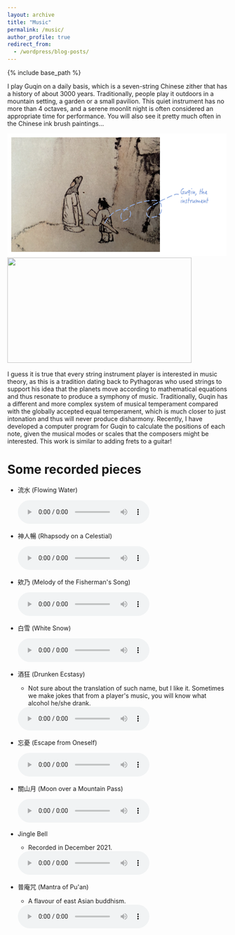 ```yaml
---
layout: archive
title: "Music"
permalink: /music/
author_profile: true
redirect_from:
  - /wordpress/blog-posts/
---
```


{% include base_path %}

I play Guqin on a daily basis, which is a seven-string Chinese zither that has a history of about 3000 years. Traditionally, people play it outdoors in a mountain setting, a garden or a small pavilion. This quiet instrument has no more than 4 octaves, and a serene moonlit night is often considered an appropriate time for performance. You will also see it pretty much often in the Chinese ink brush paintings...

<img src="https://github.com/yanxu-chen/yanxu-chen.github.io/raw/master/images/Guqin2.png" width="500" height="280"><img src="https://github.com/yanxu-chen/yanxu-chen.github.io/raw/master/images/Guqin.png" width="420" height="240">

I guess it is true that every string instrument player is interested in music theory, as this is a tradition dating back to Pythagoras who used strings to support his idea that the planets move according to mathematical equations and thus resonate to produce a symphony of music. Traditionally, Guqin has a different and more complex system of musical temperament compared with the globally accepted equal temperament, which is much closer to just intonation and thus will never produce disharmony. Recently, I have developed a computer program for Guqin to calculate the positions of each note, given the musical modes or scales that the composers might be interested. This work is similar to adding frets to a guitar! 

Some recorded pieces
======  
* 流水 (Flowing Water)

  <body>
    <audio controls>
      <source src="https://github.com/yanxu-chen/yanxu-chen.github.io/raw/master/media/Liushui_2023.mp3" type="audio/mp3">
      <p>Your browser doesn't support HTML5 audio. Here is a <a href="viper.mp3">link to the audio</a> instead.</p> 
    </audio>
  </body>

* 神人暢 (Rhapsody on a Celestial)

  <body>
    <audio controls>
      <source src="https://github.com/yanxu-chen/yanxu-chen.github.io/raw/master/media/Shenrenchang_2023.mp3" type="audio/mp3">
      <p>Your browser doesn't support HTML5 audio. Here is a <a href="viper.mp3">link to the audio</a> instead.</p> 
    </audio>
  </body>

* 欸乃 (Melody of the Fisherman's Song)

  <body>
    <audio controls>
      <source src="https://github.com/yanxu-chen/yanxu-chen.github.io/raw/master/media/Aoai_2024.mp3" type="audio/mp3">
      <p>Your browser doesn't support HTML5 audio. Here is a <a href="viper.mp3">link to the audio</a> instead.</p> 
    </audio>
  </body>

* 白雪 (White Snow)

  <body>
    <audio controls>
      <source src="https://github.com/yanxu-chen/yanxu-chen.github.io/raw/master/media/Baixue_2024.mp3" type="audio/mp3">
      <p>Your browser doesn't support HTML5 audio. Here is a <a href="viper.mp3">link to the audio</a> instead.</p> 
    </audio>
  </body>
  
* 酒狂 (Drunken Ecstasy)
  * Not sure about the translation of such name, but I like it. Sometimes we make jokes that from a player's music, you will know what alcohol he/she drank. 

  <body>
    <audio controls>
      <source src="https://github.com/yanxu-chen/yanxu-chen.github.io/raw/master/media/Jiukuang_2021.mp3" type="audio/mp3">
      <p>Your browser doesn't support HTML5 audio. Here is a <a href="viper.mp3">link to the audio</a> instead.</p> 
    </audio>
  </body>

* 忘憂 (Escape from Oneself)

  <body>
    <audio controls>
      <source src="https://github.com/yanxu-chen/yanxu-chen.github.io/raw/master/media/Wangyou_2022.mp3" type="audio/mp3">
      <p>Your browser doesn't support HTML5 audio. Here is a <a href="viper.mp3">link to the audio</a> instead.</p> 
    </audio>
  </body>
  
* 關山月 (Moon over a Mountain Pass)

  <body>
    <audio controls>
      <source src="https://github.com/yanxu-chen/yanxu-chen.github.io/raw/master/media/Guanshanyue_2022.mp3" type="audio/mp3">
      <p>Your browser doesn't support HTML5 audio. Here is a <a href="viper.mp3">link to the audio</a> instead.</p> 
    </audio>
  </body>
  
* Jingle Bell
  * Recorded in December 2021.

  <body>
    <audio controls>
      <source src="https://github.com/yanxu-chen/yanxu-chen.github.io/raw/master/media/Jinglebell_2021.mp3" type="audio/mp3">
      <p>Your browser doesn't support HTML5 audio. Here is a <a href="viper.mp3">link to the audio</a> instead.</p> 
    </audio>
  </body>
  
* 普庵咒 (Mantra of Pu'an)
  * A flavour of east Asian buddhism.

  <body>
    <audio controls>
      <source src="https://github.com/yanxu-chen/yanxu-chen.github.io/raw/master/media/Puanzhou_2022.mp3" type="audio/mp3">
      <p>Your browser doesn't support HTML5 audio. Here is a <a href="viper.mp3">link to the audio</a> instead.</p> 
    </audio>
  </body>


